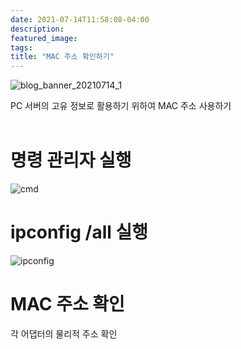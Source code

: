 ```yaml
---
date: 2021-07-14T11:58:08-04:00
description: 
featured_image: 
tags: 
title: "MAC 주소 확인하기"
---
```


![blog_banner_20210714_1](https://github.com/user-attachments/assets/a1a3d644-3973-4959-8df0-baa36cbb917e)

PC 서버의 고유 정보로 활용하기 위하여 MAC 주소 사용하기
<br>
<br>

# 명령 관리자 실행
![cmd](https://github.com/user-attachments/assets/671948b3-1b5e-42d7-9f62-0cdb20946876)

# ipconfig /all 실행
![ipconfig](https://github.com/user-attachments/assets/e96a844d-204d-4eb8-bd56-1d412992ace1)

# MAC 주소 확인
각 어댑터의 물리적 주소 확인
